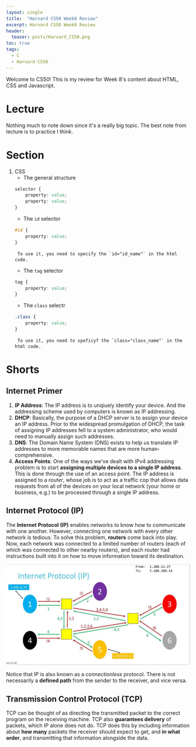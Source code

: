 ```yaml
---
layout: single
title:  "Harvard CS50 Week8 Review"
excerpt: Harvard CS50 Week8 Review
header:
  teaser: posts/Harvard_CS50.png
toc: true
tags:
  - C
  - Harvard-CS50
---
```


Welcome to CS50! This is my review for Week 8's content about HTML, CSS and Javascript.

# Lecture
Nothing much to note down since it's a really big topic. The best note from lecture is to practice I think.

# Section
1. CSS
    - The general structure
    ```css
    selector {
        property: value;
        property: value;
    }
    ```
    - The `id` selector
    ```css
    #id {
        property: value;
    }
    ```
        To use it, you need to specify the `id="id_name"` in the html code.
    - The `tag` selector
    ```css
    tag {
        property: value;
    }
    ```
    - The `class` selectr
    ```css
    .class {
        property: value;
    }
    ```
        To use it, you need to speficyf the `class="class_name"` in the html code.

# Shorts
## Internet Primer
1. **IP Address**: The IP address is to unqiuely identify your device. And the addressing scheme used by computers is known as IP addressing.
2. **DHCP**: Basically, the purpose of a DHCP server is to assign your device an IP address. Prior to the widespread promulgation of DHCP, the task of assigning IP addresses fell to a system administrator, who would need to manually assign such addresses.
3. **DNS**: The Domain Name System (DNS) exists to help us translate IP addresses to more memorable names that are more human-comprehensive.
4. **Access Points**: One of the ways we've dealt with IPv4 addressing problem is to start **assigning multiple devices to a single IP address**. This is done through the use of an access point. The IP address is assigned to a *router*, whose job is to act as a traffic cop that allows data requests from all of the devices on your local network (your home or business, e.g.) to be processed through a single IP address.

## Internet Protocol (IP)
The **Internet Protocol (IP)** enables networks to know how to communicate with one another. However, connecting one network with every other network is tedious. To solve this problem, **routers** come back into play. Now, each network was connected to a limited number of routers (each of which was connected to other nearby routers), and each router had instructions built into it on how to move information toward its destination.

<div style="text-align: center;">
    <img src="/images/posts/Internet-Protocol-(IP).jpg">
</div>

Notice that IP is also known as a *connectionless* protocol. There is not necessarily a **defined path** from the sender to the receiver, and vice versa.

## Transmission Control Protocol (TCP)
TCP can be thought of as directing the transmitted packet to the correct program on the receiving machine. TCP also **guarantees delivery** of packets, which IP alone does not do. TCP does this by including information about **how many** packets the receiver should expect to get, and **in what order**, and transmitting that information alongside the data.
